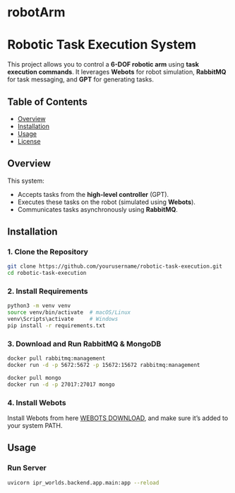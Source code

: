 # robotArm
# Robotic Task Execution System

This project allows you to control a **6-DOF robotic arm** using **task execution commands**. It leverages **Webots** for robot simulation, **RabbitMQ** for task messaging, and **GPT** for generating tasks.

## Table of Contents

- [Overview](#overview)
- [Installation](#installation)
- [Usage](#usage)
- [License](#license)

## Overview

This system:
- Accepts tasks from the **high-level controller** (GPT).
- Executes these tasks on the robot (simulated using **Webots**).
- Communicates tasks asynchronously using **RabbitMQ**.

## Installation

### 1. Clone the Repository
```bash
git clone https://github.com/yourusername/robotic-task-execution.git
cd robotic-task-execution 
```



### 2. Install Requirements
```bash
python3 -m venv venv
source venv/bin/activate  # macOS/Linux
venv\Scripts\activate     # Windows
pip install -r requirements.txt
```


### 3. Download and Run RabbitMQ & MongoDB
```bash
docker pull rabbitmq:management
docker run -d -p 5672:5672 -p 15672:15672 rabbitmq:management
```
```bash
docker pull mongo
docker run -d -p 27017:27017 mongo
```

### 4. Install Webots 
Install Webots from here [WEBOTS DOWNLOAD](https://cyberbotics.com/doc/guide/installation-procedure), and make sure it’s added to your system PATH.


## Usage

### Run Server 

```bash
uvicorn ipr_worlds.backend.app.main:app --reload
```


